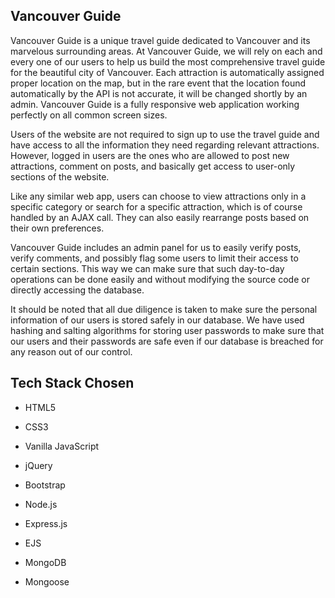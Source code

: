 ## **Vancouver Guide** 

Vancouver Guide is a unique travel guide dedicated to Vancouver and its marvelous surrounding areas. At Vancouver Guide, we will rely on each and every one of our users to help us build the most comprehensive travel guide for the beautiful city of Vancouver. Each attraction is automatically assigned proper location on the map, but in the rare event that the location found automatically by the API is not accurate, it will be changed shortly by an admin. Vancouver Guide is a fully responsive web application working perfectly on all common screen sizes. 

Users of the website are not required to sign up to use the travel guide and have access to all the information they need regarding relevant attractions. However, logged in users are the ones who are allowed to post new attractions, comment on posts, and basically get access to user-only sections of the website. 

Like any similar web app, users can choose to view attractions only in a specific category or search for a specific attraction, which is of course handled by an AJAX call. They can also easily rearrange posts based on their own preferences. 

Vancouver Guide includes an admin panel for us to easily verify posts, verify comments, and possibly flag some users to limit their access to certain sections. This way we can make sure that such day-to-day operations can be done easily and without modifying the source code or directly accessing the database. 

It should be noted that all due diligence is taken to make sure the personal information of our users is stored safely in our database. We have used hashing and salting algorithms for storing user passwords to make sure that our users and their passwords are safe even if our database is breached for any reason out of our control. 

  

## **Tech Stack Chosen** 

- HTML5 

- CSS3 

- Vanilla JavaScript 

- jQuery 

- Bootstrap 

- Node.js 

- Express.js 

- EJS 

- MongoDB 

- Mongoose 

 
